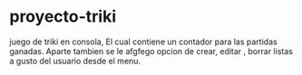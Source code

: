 # proyecto-triki
juego de triki en consola, El cual contiene un contador para las partidas ganadas. Aparte tambien se le afgfego opcion de crear, editar , borrar listas a gusto del usuario desde el menu.
